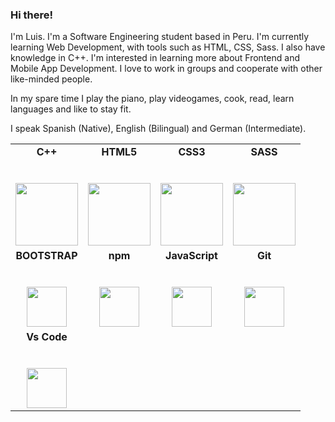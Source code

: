 ### Hi there!
I'm Luis. I'm a Software Engineering student based in Peru. I'm currently learning Web Development, with tools such as HTML, CSS, Sass. I also have knowledge in C++. I'm interested in learning more about Frontend and Mobile App Development. I love to work in groups and cooperate with other like-minded people.

In my spare time I play the piano, play videogames, cook, read, learn languages and like to stay fit. 

I speak Spanish (Native), English (Bilingual) and German (Intermediate).

<table>
  <tbody>
    <tr valign="top">
      <td width="25%" align="center">
	      <span><strong>C++</strong></span><br><br><br>
        <img height="100px" src="https://upload.wikimedia.org/wikipedia/commons/thumb/1/18/ISO_C%2B%2B_Logo.svg/300px-ISO_C%2B%2B_Logo.svg.png">
      </td><td width="25%" align="center">
	      <span><strong>HTML5</strong></span><br><br><br>
        <img height="100px" src="https://cdn.svgporn.com/logos/html-5.svg">
      </td>
      <td width="25%" align="center">
	      <span><strong>CSS3</strong></span><br><br><br>
        <img height="100px" src="https://cdn.svgporn.com/logos/css-3.svg">
      </td>
      <td width="25%" align="center">
        <span><strong>SASS</strong></span><br><br><br>
        <img height="100px" src="https://upload.wikimedia.org/wikipedia/commons/thumb/9/96/Sass_Logo_Color.svg/2560px-Sass_Logo_Color.svg.png">
      </td>
    </tr>
    <tr>
      <td width="25%" align="center">
        <span><strong>BOOTSTRAP</strong></span><br><br><br>
        <img height="64px" src="https://upload.wikimedia.org/wikipedia/commons/thumb/b/b2/Bootstrap_logo.svg/1200px-Bootstrap_logo.svg.png">
      </td>
      <td width="25%" align="center">
        <span><strong>npm</strong></span><br><br><br>
        <img height="64px" src="https://upload.wikimedia.org/wikipedia/commons/thumb/d/db/Npm-logo.svg/2560px-Npm-logo.svg.png">
      </td>
      <td width="25%" align="center">
        <span><strong>JavaScript</strong></span><br><br><br>
        <img height="64px" src="https://cdn.svgporn.com/logos/javascript.svg">
      </td>
      <td width="25%" align="center">
        <span><strong>Git</strong></span><br><br><br>
        <img height="64px" src="https://cdn.svgporn.com/logos/git-icon.svg">
      </td>
    </tr>
    <tr>
      <td width="25%" align="center">
        <span><strong>Vs Code</strong></span><br><br><br>
        <img height="64px" src="https://cdn.svgporn.com/logos/visual-studio-code.svg">
      </td>
    </tr>
    
   
  </tbody>
</table>

<!--
**luisdmaco/luisdmaco** is a ✨ _special_ ✨ repository because its `README.md` (this file) appears on your GitHub profile.

Here are some ideas to get you started:

- 🔭 I’m currently working on ...
- 🌱 I’m currently learning ...
- 👯 I’m looking to collaborate on ...
- 🤔 I’m looking for help with ...
- 💬 Ask me about ...
- 📫 How to reach me: ...
- 😄 Pronouns: ...
- ⚡ Fun fact: ...
-->

